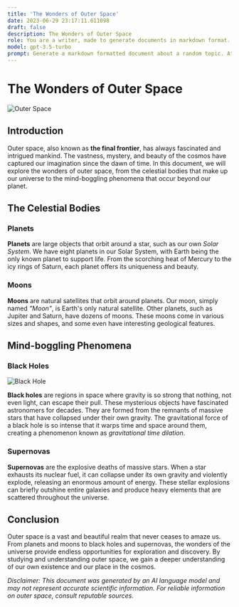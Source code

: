 ```yaml
---
title: 'The Wonders of Outer Space'
date: 2023-06-29 23:17:11.611098
draft: false
description: The Wonders of Outer Space
role: You are a writer, made to generate documents in markdown format. It is very important that all of the documents you generate are in valid markdown format.
model: gpt-3.5-turbo
prompt: Generate a markdown formatted document about a random topic. At the bottom, include a disclaimer explaining that the document was generated by you. The first line of the document should be the title. Make sure that the entire document is in proper markdown format, using a mix of various tags to make the document visually appealing.
---
```


# The Wonders of Outer Space

![Outer Space](images/outer-space.jpg)

## Introduction

Outer space, also known as **the final frontier**, has always fascinated and intrigued mankind. The vastness, mystery, and beauty of the cosmos have captured our imagination since the dawn of time. In this document, we will explore the wonders of outer space, from the celestial bodies that make up our universe to the mind-boggling phenomena that occur beyond our planet.

## The Celestial Bodies

### Planets

**Planets** are large objects that orbit around a star, such as our own *Solar System*. We have eight planets in our Solar System, with Earth being the only known planet to support life. From the scorching heat of Mercury to the icy rings of Saturn, each planet offers its uniqueness and beauty.

### Moons

**Moons** are natural satellites that orbit around planets. Our moon, simply named *"Moon"*, is Earth's only natural satellite. Other planets, such as Jupiter and Saturn, have dozens of moons. These moons come in various sizes and shapes, and some even have interesting geological features. 

## Mind-boggling Phenomena

### Black Holes

![Black Hole](images/black-hole.jpg)

**Black holes** are regions in space where gravity is so strong that nothing, not even light, can escape their pull. These mysterious objects have fascinated astronomers for decades. They are formed from the remnants of massive stars that have collapsed under their own gravity. The gravitational force of a black hole is so intense that it warps time and space around them, creating a phenomenon known as *gravitational time dilation*.

### Supernovas

**Supernovas** are the explosive deaths of massive stars. When a star exhausts its nuclear fuel, it can collapse under its own gravity and violently explode, releasing an enormous amount of energy. These stellar explosions can briefly outshine entire galaxies and produce heavy elements that are scattered throughout the universe.

## Conclusion

Outer space is a vast and beautiful realm that never ceases to amaze us. From planets and moons to black holes and supernovas, the wonders of the universe provide endless opportunities for exploration and discovery. By studying and understanding outer space, we gain a deeper understanding of our own existence and our place in the cosmos.

*Disclaimer: This document was generated by an AI language model and may not represent accurate scientific information. For reliable information on outer space, consult reputable sources.*